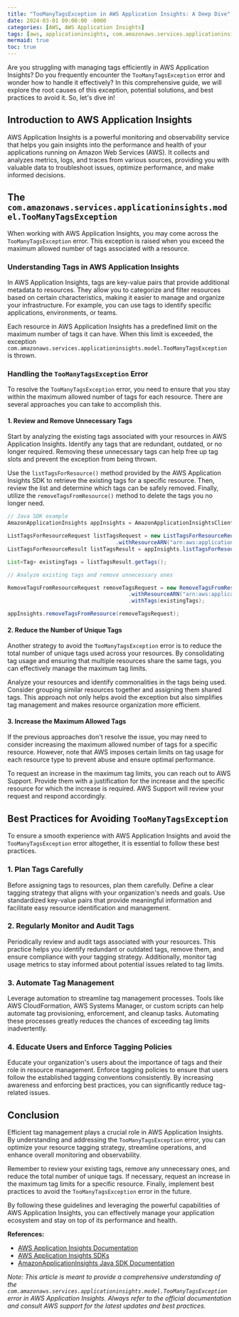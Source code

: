 ```yaml
---
title: "TooManyTagsException in AWS Application Insights: A Deep Dive"
date: 2024-03-01 09:00:00 -0000
categories: [AWS, AWS Application Insights]
tags: [aws, applicationinsights, com.amazonaws.services.applicationinsights.model]
mermaid: true
toc: true
---
```



Are you struggling with managing tags efficiently in AWS Application Insights? Do you frequently encounter the `TooManyTagsException` error and wonder how to handle it effectively? In this comprehensive guide, we will explore the root causes of this exception, potential solutions, and best practices to avoid it. So, let's dive in!

## Introduction to AWS Application Insights
AWS Application Insights is a powerful monitoring and observability service that helps you gain insights into the performance and health of your applications running on Amazon Web Services (AWS). It collects and analyzes metrics, logs, and traces from various sources, providing you with valuable data to troubleshoot issues, optimize performance, and make informed decisions.

## The `com.amazonaws.services.applicationinsights.model.TooManyTagsException`
When working with AWS Application Insights, you may come across the `TooManyTagsException` error. This exception is raised when you exceed the maximum allowed number of tags associated with a resource.

### Understanding Tags in AWS Application Insights
In AWS Application Insights, tags are key-value pairs that provide additional metadata to resources. They allow you to categorize and filter resources based on certain characteristics, making it easier to manage and organize your infrastructure. For example, you can use tags to identify specific applications, environments, or teams.

Each resource in AWS Application Insights has a predefined limit on the maximum number of tags it can have. When this limit is exceeded, the exception `com.amazonaws.services.applicationinsights.model.TooManyTagsException` is thrown.

### Handling the `TooManyTagsException` Error
To resolve the `TooManyTagsException` error, you need to ensure that you stay within the maximum allowed number of tags for each resource. There are several approaches you can take to accomplish this.

#### 1. Review and Remove Unnecessary Tags
Start by analyzing the existing tags associated with your resources in AWS Application Insights. Identify any tags that are redundant, outdated, or no longer required. Removing these unnecessary tags can help free up tag slots and prevent the exception from being thrown.

Use the `listTagsForResource()` method provided by the AWS Application Insights SDK to retrieve the existing tags for a specific resource. Then, review the list and determine which tags can be safely removed. Finally, utilize the `removeTagsFromResource()` method to delete the tags you no longer need.

```java
// Java SDK example
AmazonApplicationInsights appInsights = AmazonApplicationInsightsClientBuilder.defaultClient();

ListTagsForResourceRequest listTagsRequest = new ListTagsForResourceRequest()
                                  .withResourceARN("arn:aws:application-insights:us-west-2:123456789012:component/MyApp");
ListTagsForResourceResult listTagsResult = appInsights.listTagsForResource(listTagsRequest);

List<Tag> existingTags = listTagsResult.getTags();

// Analyze existing tags and remove unnecessary ones

RemoveTagsFromResourceRequest removeTagsRequest = new RemoveTagsFromResourceRequest()
                                      .withResourceARN("arn:aws:application-insights:us-west-2:123456789012:component/MyApp")
                                      .withTags(existingTags);

appInsights.removeTagsFromResource(removeTagsRequest);
```

#### 2. Reduce the Number of Unique Tags
Another strategy to avoid the `TooManyTagsException` error is to reduce the total number of unique tags used across your resources. By consolidating tag usage and ensuring that multiple resources share the same tags, you can effectively manage the maximum tag limits.

Analyze your resources and identify commonalities in the tags being used. Consider grouping similar resources together and assigning them shared tags. This approach not only helps avoid the exception but also simplifies tag management and makes resource organization more efficient.

#### 3. Increase the Maximum Allowed Tags
If the previous approaches don't resolve the issue, you may need to consider increasing the maximum allowed number of tags for a specific resource. However, note that AWS imposes certain limits on tag usage for each resource type to prevent abuse and ensure optimal performance.

To request an increase in the maximum tag limits, you can reach out to AWS Support. Provide them with a justification for the increase and the specific resource for which the increase is required. AWS Support will review your request and respond accordingly.

## Best Practices for Avoiding `TooManyTagsException`
To ensure a smooth experience with AWS Application Insights and avoid the `TooManyTagsException` error altogether, it is essential to follow these best practices.

### 1. Plan Tags Carefully
Before assigning tags to resources, plan them carefully. Define a clear tagging strategy that aligns with your organization's needs and goals. Use standardized key-value pairs that provide meaningful information and facilitate easy resource identification and management.

### 2. Regularly Monitor and Audit Tags
Periodically review and audit tags associated with your resources. This practice helps you identify redundant or outdated tags, remove them, and ensure compliance with your tagging strategy. Additionally, monitor tag usage metrics to stay informed about potential issues related to tag limits.

### 3. Automate Tag Management
Leverage automation to streamline tag management processes. Tools like AWS CloudFormation, AWS Systems Manager, or custom scripts can help automate tag provisioning, enforcement, and cleanup tasks. Automating these processes greatly reduces the chances of exceeding tag limits inadvertently.

### 4. Educate Users and Enforce Tagging Policies
Educate your organization's users about the importance of tags and their role in resource management. Enforce tagging policies to ensure that users follow the established tagging conventions consistently. By increasing awareness and enforcing best practices, you can significantly reduce tag-related issues.

## Conclusion
Efficient tag management plays a crucial role in AWS Application Insights. By understanding and addressing the `TooManyTagsException` error, you can optimize your resource tagging strategy, streamline operations, and enhance overall monitoring and observability.

Remember to review your existing tags, remove any unnecessary ones, and reduce the total number of unique tags. If necessary, request an increase in the maximum tag limits for a specific resource. Finally, implement best practices to avoid the `TooManyTagsException` error in the future.

By following these guidelines and leveraging the powerful capabilities of AWS Application Insights, you can effectively manage your application ecosystem and stay on top of its performance and health.

**References:**
- [AWS Application Insights Documentation](https://docs.aws.amazon.com/application-insights/index.html)
- [AWS Application Insights SDKs](https://docs.aws.amazon.com/application-insights/latest/APIReference/Welcome.html)
- [AmazonApplicationInsights Java SDK Documentation](https://sdk.amazonaws.com/java/api/latest/software/amazon/awssdk/services/applicationinsights/AmazonApplicationInsights.html)

*Note: This article is meant to provide a comprehensive understanding of the `com.amazonaws.services.applicationinsights.model.TooManyTagsException` error in AWS Application Insights. Always refer to the official documentation and consult AWS support for the latest updates and best practices.*